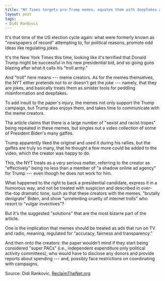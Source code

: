 ```yaml
---
title: "NY Times targets pro-Trump memes, equates them with deepfakes and advocates for regulation"
layout: post
tags:
- Didi Rankovic
---
```


It's that time of the US election cycle again: what were formerly known as "newspapers of record" attempting to, for political reasons, promote odd ideas like regulating jokes.

It's the New York Times this time, looking like it's terrified that Donald Trump might be successful in his new presidential bid, and so going guns blazing after what it calls his "troll army."

And "troll" here means --- meme creators. As for the memes themselves, the NYT either pretends not to or doesn't get the joke --- namely, that they are jokes, and basically treats them as sinister tools for peddling misinformation and deepfakes.

To add insult to the paper's injury, the memes not only support the Trump campaign, but Trump also enjoys them, and takes time to communicate with the meme creators.

The article claims that there is a large number of "sexist and racist tropes" being repeated in these memes, but singles out a video collection of some of President Biden's many gaffes.

Trump apparently liked the original and used it during his rallies, but the gaffes are truly so many, that he thought a few more could be added to the video, which the creator was happy to do.

This, the NYT treats as a very serious matter, referring to the creator as "effectively" being no less than a member of "a shadow online ad agency" for Trump --- even though he does not work for him.

What happened to the right to back a presidential candidate, express it in a humorous way, and not be treated with suspicion and described in over-the-top dramatic tone, such as that these creators with the memes, "brutally denigrate" Biden, and show "unrelenting cruelty of internet trolls" who resort to "vulgar invectives"?

But it's the suggested "solutions" that are the most bizarre part of the article.

One is the implication that memes should be treated as ads that run on TV and radio, meaning, regulated for "accuracy, fairness and transparency."

And then onto the creators: the paper wouldn't mind if they start being considered "super PACs" (i.e., independent expenditure only political activity committees), who would have to disclose any donors and provide reports about spending --- and, possibly face restrictions on coordinating with campaigns.

Source: Didi Rankovic, [ReclaimTheNet.org](https://reclaimthenet.org/ny-times-targets-pro-trump-memes-equates-them-with-deepfakes-and-advocates-for-regulation)
